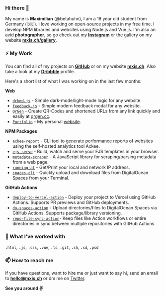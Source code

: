 ### Hi there 👋

My name is **Maximilian** (@betahuhn), I am a 18 year old student from Germany (:de:). I love working on open-source projects in my free time. I develop NPM libraries and websites using Node.js and Vue.js. I'm also an avid **photographer**, so go check out my **[Instagram](https://instagram.com/creerow)** or the gallery on my website **[mxis.ch/gallery](https://mxis.ch/gallery)**. 

### ⚡ My Work

You can find all of my projects on **[GitHub](https://github.com/BetaHuhn?tab=repositories)** or on my website **[mxis.ch](https://mxis.ch)**. Also take a look at my **[Dribbble](https://dribbble.com/betahuhn/)** profile. 

Here's a short list of what I was working on in the last few months:

**Web**

- [`drkmd.js`](https://github.com/BetaHuhn/drkmd.js) - Simple dark-mode/light-mode logic for any website.
- [`feedback.js`](https://github.com/BetaHuhn/feedback-js) - Simple modern feedback modal for any website.
- [`QrGen`](https://github.com/BetaHuhn/qrgen) - Create QR-Codes and shortened URLs from any link quickly and easily at [qrgen.cc](https://qrgen.cc).
- [`Portfolio`](https://github.com/BetaHuhn/portfolio) - My personal [website](https://mxis.ch).

**NPM Packages**

- [`ackee-report`](https://github.com/BetaHuhn/ackee-report) - CLI tool to generate performance reports of websites using the self-hosted analytics tool Ackee.
- [`ejs-serve`](https://github.com/BetaHuhn/ejs-serve) - Build, watch and serve your EJS templates in your browser.
- [`metadata-scraper`](https://github.com/BetaHuhn/metadata-scraper) - A JavaScript library for scraping/parsing metadata from a web page.
- [`running-at`](https://github.com/BetaHuhn/running-at) - Get/Print your local and network IP address.
- [`spaces-cli`](https://github.com/BetaHuhn/spaces-cli) - Quickly upload and download files from DigitalOcean Spaces from your Terminal.

**GitHub Actions**

- [`deploy-to-vercel-action`](https://github.com/BetaHuhn/deploy-to-vercel-action) - Deploy your project to Vercel using GitHub Actions. Supports PR previews and GitHub deployments.
- [`do-spaces-action`](https://github.com/BetaHuhn/do-spaces-action) - Upload directories/files to DigitalOcean Spaces via GitHub Actions. Supports package/library versioning.
- [`repo-file-sync-action`](https://github.com/BetaHuhn/repo-file-sync-action)- Keep files like Action workflows or entire directories in sync between multiple repositories with GitHub Actions.

### 🔨 What I've worked with

`.html`, `.js`, `.css`, `.vue`, `.ts`, `.git`, `.sh`, `.xd`,  `.psd`

### 📫 How to reach me

If you have questions, want to hire me or just want to say hi, send an email to **[hello@mxis.ch](mailto:hello@mxis.ch)** or dm me on [Twitter](https://twitter.com/betahuhn).

**See you around ✌**
